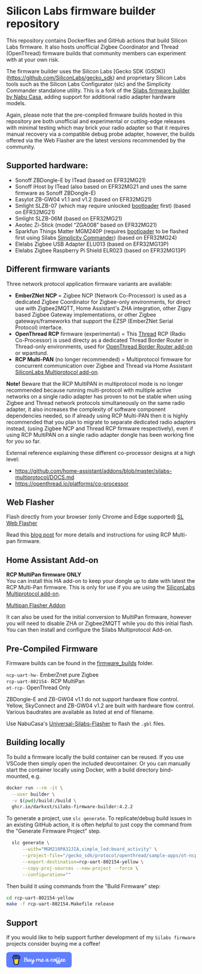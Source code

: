 # Silicon Labs firmware builder repository

This repository contains Dockerfiles and GitHub actions that build Silicon Labs firmware. It also hosts unofficial Zigbee Coordinator and Thread (OpenThread) firmware builds that community members can experiment with at your own risk.

The firmware builder uses the Silicon Labs [Gecko SDK (GSDK))(https://github.com/SiliconLabs/gecko_sdk) and proprietary Silicon Labs tools such as the Silicon Labs Configurator (slc) and the Simplicity Commander standalone utility. This is a fork of the [Silabs firmware builder by Nabu Casa](https://github.com/NabuCasa/silabs-firmware-builder), adding support for additional radio adapter hardware models.

Again, please note that the pre-compiled firmware builds hosted in this repository are both unofficial and experimental or cutting-edge releases with  minimal testing which may brick your radio adapter so that it requires manual recovery via a compatible debug probe adapter, however, the builds offered via the Web Flasher are the latest versions recommended by the community.

## Supported hardware:
* Sonoff ZBDongle-E by ITead (based on EFR32MG21)
* Sonoff iHost by ITead (also based on EFR32MG21 and uses the same firmware as Sonoff ZBDongle-E)
* EasyIot ZB-GW04 v1.1 and v1.2 (based on EFR32MG21)
* Smlight SLZB-07 (which may require unlocked [bootloader](https://github.com/darkxst/silabs-firmware-builder/raw/main/firmware_builds/slzb-07/BTL_SLZB07.gbl) first) (based on EFR32MG21)
* Smlight SLZB-06M (based on EFR32MG21)
* Aeotec Zi-Stick (model “ZGA008” based on EFR32MG21)
* Sparkfun Things Matter MGM240P (requires [bootloader](https://github.com/darkxst/silabs-firmware-builder/blob/main/firmware_builds/mgm240p/bootloader-uart-xmodem_NCP.hex) to be flashed first using Silabs [Simplicity Commander](https://community.silabs.com/s/article/simplicity-commander?language=en_US)) (based on EFR32MG24)
* Elelabs Zigbee USB Adapter ELU013 (based on EFR32MG13P)
* Elelabs Zigbee Raspberry Pi Shield ELR023 (based on EFR32MG13P)

## Different firmware variants

Three network protocol application firmware variants are available:

* **EmberZNet NCP** = Zigbee NCP (Network Co-Processor) is used as a dedicated Zigbee Coordinator for Zigbee-only environments, for direct use with Zigbee2MQTT, Home Assistant's ZHA integration, other Zigpy based Zigbee Gateway implementations, or other Zigbee gateways/frameworks that support the EZSP (EmberZNet Serial Protocol) interface.
* **OpenThread RCP** firmware (experimental) = This [Thread](https://en.wikipedia.org/wiki/Thread_(network_protocol)) RCP (Radio Co-Processor) is used directy as a dedicated Thread Border Router in Thread-only environments, used for [OpenThread Border Router add-on](https://github.com/home-assistant/addons/blob/master/openthread_border_router/DOCS.md) or wpantund.
* **RCP Multi-PAN** (no longer recommended) = Multiprotocol firmware for concurrent communication over Zigbee and Thread via Home Assistant [SiliconLabs Multiprotocol add-on](https://github.com/home-assistant/addons/blob/master/silabs-multiprotocol/DOCS.md).

**Note!** Beware that the RCP MultiPAN in multiprotocol mode is no longer recommended because running multi-protocol with multiple active networks on a single radio adapter has proven to not be stable when using Zigbee and Thread network protocols simultaneously on the same radio adapter, it also increases the complexity of software component dependencies needed, so if already using RCP Multi-PAN then it is highly recommended that you plan to migrate to separate dedicated radio adapters instead, (using Zigbee NCP and Thread RCP firmware respectively), even if using RCP MultiPAN on a single radio adapter dongle has been working fine for you so far.

External reference explaining these different co-processor designs at a high level:
  * https://github.com/home-assistant/addons/blob/master/silabs-multiprotocol/DOCS.md
  * https://openthread.io/platforms/co-processor

## Web Flasher
Flash directly from your browser (only Chrome and Edge supported) [SL Web Flasher](https://darkxst.github.io/silabs-firmware-builder/)

Read this [blog post](https://dialedin.com.au/blog/sonoff-zbdongle-e-rcp-firmware) for more details and instructions for using RCP Multi-pan firmware.

## Home Assistant Add-on
**RCP MultiPan firmware ONLY**  
You can install this HA add-on to keep your dongle up to date with latest the RCP  Multi-Pan firmware. This is only for use if you are using the [SiliconLabs Multiprotocol add-on](https://github.com/home-assistant/addons/blob/master/silabs-multiprotocol/DOCS.md).

[Multipan Flasher Addon](https://github.com/darkxst/multipan_flasher/tree/main)

It can also be used for the initial conversion to MultiPan firmware, however you will need to disable ZHA or Zigbee2MQTT while you do this initial flash. You can then install and configure the Silabs Multiprotocol Add-on.

## Pre-Compiled Firmware
Firmware builds can be found in the [firmware_builds](https://github.com/darkxst/silabs-firmware-builder/tree/main/firmware_builds) folder.

`ncp-uart-hw-` EmberZnet pure Zigbee  
`rcp-uart-802154-` RCP MultiPan  
`ot-rcp-` OpenThread Only  

ZBDongle-E and ZB-GW04 v1.1 do not support hardware flow control. Yellow, SkyConnect and ZB-GW04 v1.2 are built with hardware flow control. Various baudrates are available as listed at end of filename.

Use NabuCasa's [Universal-Silabs-Flasher](https://github.com/NabuCasa/universal-silabs-flasher) to flash the `.gbl` files.


## Building locally

To build a firmware locally the build container can be reused. If you use VSCode then simply open the included devcontainer. Or you can manually start the
container locally using Docker, with a build directory bind-mounted, e.g.

```sh
docker run --rm -it \
  --user builder \
  -v $(pwd)/build:/build \
  ghcr.io/darkxst/silabs-firmware-builder:4.2.2
```

To generate a project, use `slc generate`. To replicate/debug build issues in
an existing GitHub action, it is often helpful to just copy the command from
the "Generate Firmware Project" step.

```sh
  slc generate \
      --with="MGM210PA32JIA,simple_led:board_activity" \
      --project-file="/gecko_sdk/protocol/openthread/sample-apps/ot-ncp/rcp-uart-802154.slcp" \
      --export-destination=rcp-uart-802154-yellow \
      --copy-proj-sources --new-project --force \
      --configuration=""
```

Then build it using commands from the "Build Firmware" step:

```sh
cd rcp-uart-802154-yellow
make -f rcp-uart-802154.Makefile release
```

## Support

If you would like to help support further development of my `Silabs firmware` projects consider buying me a coffee!

<a href="https://www.buymeacoffee.com/darkxst" target="_blank"><img src="img/blue-button.png" alt="Buy Me A Coffee" height="41" width="174"></a>
